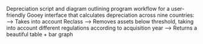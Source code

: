 Depreciation script and diagram outlining program workflow for a user-friendly Gooey interface that calculates depreciation across nine countries:
--> Takes into account Reclass 
--> Removes assets below threshold, taking into account different regulations according to acquisition year 
--> Returns a beautiful table + bar graph
